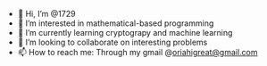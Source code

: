 - 👋 Hi, I’m @1729
- 👀 I’m interested in mathematical-based programming
- 🌱 I’m currently learning cryptograpy and machine learning
- 💞️ I’m looking to collaborate on interesting problems
- 📫 How to reach me: Through my gmail @oriahigreat@gmail.com

<!---
grayte100/grayte100 is a ✨ special ✨ repository because its `README.md` (this file) appears on your GitHub profile.
You can click the Preview link to take a look at your changes.
--->

